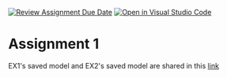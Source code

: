 [![Review Assignment Due Date](https://classroom.github.com/assets/deadline-readme-button-22041afd0340ce965d47ae6ef1cefeee28c7c493a6346c4f15d667ab976d596c.svg)](https://classroom.github.com/a/VkJVVOAn)
[![Open in Visual Studio Code](https://classroom.github.com/assets/open-in-vscode-2e0aaae1b6195c2367325f4f02e2d04e9abb55f0b24a779b69b11b9e10269abc.svg)](https://classroom.github.com/online_ide?assignment_repo_id=19509628&assignment_repo_type=AssignmentRepo)

# Assignment 1

EX1's saved model and EX2's saved model are shared in this [link](https://drive.google.com/drive/folders/1Bon4FvIliSYQEHUvr2T9hAoLd08Ra_E5?usp=drive_link)
